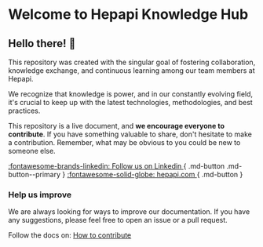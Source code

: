 # Welcome to Hepapi Knowledge Hub 

## Hello there! 👋

This repository was created with the singular goal of fostering collaboration, knowledge exchange, and continuous learning among our team members at Hepapi.

We recognize that knowledge is power, and in our constantly evolving field, it's crucial to keep up with the latest technologies, methodologies, and best practices. 

This repository is a live document, and **we encourage everyone to contribute**. If you have something valuable to share, don't hesitate to make a contribution. Remember, what may be obvious to you could be new to someone else.

[:fontawesome-brands-linkedin: Follow us on Linkedin ](https://linkedin.com/company/hepapi){ .md-button .md-button--primary }
[:fontawesome-solid-globe: hepapi.com ](https://hepapi.com/){ .md-button }


### Help us improve

We are always looking for ways to improve our documentation. If you have any suggestions, please feel free to open an issue or a pull request.

Follow the docs on: [How to contribute](./misc/how-to-contribute/about-mkdocs.md)

<!-- IMPORTANT: LEAVE 2 EMPTY LINES AT THE END OF THIS DOCUMENT. CI Pipeline will append compendium to it. -->

